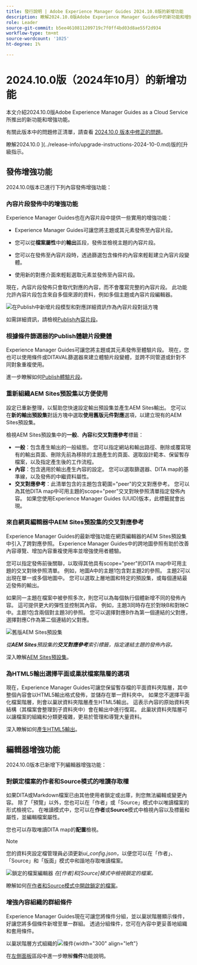 ```yaml
---
title: 發行說明 | Adobe Experience Manager Guides 2024.10.0版的新增功能
description: 瞭解2024.10.0版Adobe Experience Manager Guides中的新功能和增強功能
role: Leader
source-git-commit: b5ee4610811209719c7f0ff4bd03d8ae55f2d934
workflow-type: tm+mt
source-wordcount: '1025'
ht-degree: 1%

---
```


# 2024.10.0版（2024年10月）的新增功能

本文介紹2024.10.0版Adobe Experience Manager Guides as a Cloud Service所推出的新功能和增強功能。

有關此版本中的問題修正清單，請查看 [2024.10.0 版本中修正的問題](fixed-issues-2024-10-0.md)。

瞭解2024.10.0 ](../release-info/upgrade-instructions-2024-10-0.md)版的[升級指示。


## 發佈增強功能

2024.10.0版本已進行下列內容發佈增強功能：




### 內容片段發佈中的增強功能

Experience Manager Guides也在內容片段中提供一些實用的增強功能：

- Experience Manager Guides可讓您將主題或其元素發佈至內容片段。

- 您可以從&#x200B;**檔案屬性**&#x200B;中的&#x200B;**輸出**&#x200B;區段，發佈並檢視主題的內容片段。


- 您可以在發佈至內容片段時，透過篩選包含條件的內容來輕鬆建立內容片段變體。

- 使用新的對應介面來輕鬆選取元素並發佈至內容片段。

現在，內容片段發佈只會取代對應的內容，而不會覆寫完整的內容片段。 此功能允許內容片段包含來自多個來源的資料，例如多個主題或內容片段編輯器。

![在Publish中新增片段模型和對應詳細資訊作為內容片段對話方塊](assets/content-fragment-mapping.png)

如需詳細資訊，請檢視[Publish內容片段](../user-guide/publish-content-fragment.md)。


### 根據條件篩選器的Publish體驗片段變體

Experience Manager Guides可讓您將主題或其元素發佈至體驗片段。 現在，您也可以使用條件或DITAVAL篩選器來建立體驗片段變體，並跨不同管道或針對不同對象重複使用。

進一步瞭解如何[Publish體驗片段](../user-guide/publish-experience-fragment.md)。


### 重新組織AEM Sites預設集以方便使用

設定已重新整理，以幫助您快速設定輸出預設集並產生AEM Sites輸出。
您可以在**新的輸出預設集**&#x200B;對話方塊中選取&#x200B;**使用舊版元件對應**&#x200B;選項，以建立現有的AEM Sites預設集。

檢視AEM Sites預設集中的&#x200B;**一般**、**內容**&#x200B;和&#x200B;**交叉對應參考**&#x200B;標籤：
- **一般**：包含產生輸出的一般組態。 您可以指定網站和輸出路徑、刪除或覆寫現有的輸出頁面、刪除先前為移除的主題產生的頁面、選取設計範本、保留暫存檔案，以及指定產生後的工作流程。
- **內容**：包含適用於輸出產生內容的設定。 您可以選取篩選器、DITA map的基準線，以及發佈的中繼資料屬性。
- **交叉對應參考**：此清單包含的主題包含範圍=&quot;peer&quot;的交叉對應參考。 您可以為其他DITA map中可用主題的scope=&quot;peer&quot;交叉對映參照清單指定發佈內容。 如果您使用Experience Manager Guides (UUID)版本，此標籤就會出現。



### 來自網頁編輯器中AEM Sites預設集的交叉對應參考

Experience Manager Guides的最新增強功能在網頁編輯器的AEM Sites預設集中引入了跨對應參照。
Experience Manager Guides中的跨地圖參照有助於改善內容導覽、增加內容重複使用率並增強使用者體驗。


您可以指定發佈前後關聯，以取得其他具有scope=&quot;peer&quot;的DITA map中可用主題的交叉對映參照清單。 例如，地圖A中的主題1包含對主題2的參照。 主題2可以出現在單一或多個地圖中。  您可以選取上層地圖和特定的預設集，或每個連結最近發佈的輸出。

如果同一主題在檔案中被參照多次，則您可以為每個執行個體新增不同的發佈內容。 這可提供更大的彈性並控制其內容。 例如，主題3同時存在於對映B和對映C中。主題1包含兩個對主題3的參照。 您可以選擇對應B作為第一個連結的父對應，選擇對應C作為第二個連結的父對應。

![舊版AEM Sites預設集](assets/aem-sites-legacy.png)

*從&#x200B;**AEM Sites**預設集的&#x200B;**交叉對應參考**索引標籤，指定連結主題的發佈內容。*

深入瞭解[AEM Sites預設集](../user-guide/generate-output-aem-site.md)。

### 為HTML5輸出選擇平面或巢狀檔案階層的選項

現在，Experience Manager Guides可讓您保留暫存檔的平面資料夾階層，其中整個內容會以HTML5輸出格式發佈，並儲存在單一資料夾中。
如果您不選擇平面化檔案階層，則會以巢狀資料夾階層產生HTML5輸出。 這表示內容的原始資料夾結構（其檔案會整理到子資料夾中）會在輸出中進行復寫。 此巢狀資料夾階層可以讓檔案的組織和分類更複雜，更易於管理和導覽大量資料。


深入瞭解如何[產生HTML5輸出](../user-guide/generate-output-html5.md)。


## 編輯器增強功能

2024.10.0版本已新增下列編輯器增強功能：

### 對鎖定檔案的作者和Source模式的唯讀存取權

如果DITA或Markdown檔案已由其他使用者鎖定或出庫，則您無法編輯或變更內容。 除了「預覽」以外，您也可以在「作者」或「Source」模式中以唯讀檔案的形式檢視它。
在唯讀模式中，您可以在**作者**&#x200B;或&#x200B;**Source**&#x200B;模式中檢視內容以及標籤和屬性，並編輯檔案屬性。

您也可以存取唯讀DITA map的&#x200B;**配置**&#x200B;檢視。
>[!NOTE]
>
> 您的資料夾設定檔管理員必須更新&#x200B;*ui_config.json*，以便您可以在「作者」、「Source」和「版面」模式中和諧地存取唯讀檔案。

![鎖定的檔案編輯器](./assets/locked-file-editor.png)
*在[作者]和[Source]模式中檢視鎖定的檔案。*


瞭解如何[在作者和Source模式中開啟鎖定的檔案](../user-guide/web-editor-edit-topics.md#open-locked-files-in-author-and-source-modes)。


### 增強內容組織的群組條件

Experience Manager Guides現在可讓您將條件分組，並以巢狀階層顯示條件，好讓您將多個條件新增至單一群組。 透過分組條件，您可在內容中更妥善地組織和套用條件。

以巢狀階層方式組織的![條件](assets/conditions-nested-hierarchy.png){width="300" align="left"}

在[左側面板](../user-guide/web-editor-features.md#id2051EA0M0HS)區段中進一步瞭解&#x200B;**條件**&#x200B;功能說明。




